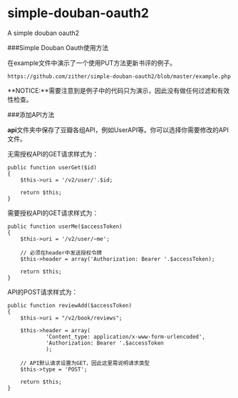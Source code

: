 simple-douban-oauth2
====================

A simple douban oauth2

###Simple Douban Oauth使用方法

在example文件中演示了一个使用PUT方法更新书评的例子。

    https://github.com/zither/simple-douban-oauth2/blob/master/example.php

**NOTICE:**需要注意到是例子中的代码只为演示，因此没有做任何过滤和有效性检查。

###添加API方法

**api**文件夹中保存了豆瓣各组API，例如UserAPI等。你可以选择你需要修改的API文件。

无需授权API的GET请求样式为：

    public function userGet($id)
    {
        $this->uri = '/v2/user/'.$id;

        return $this;
    }

需要授权API的GET请求样式为：

    public function userMe($accessToken)
    {
        $this->uri = '/v2/user/~me';

        // 必须在header中发送授权令牌
        $this->header = array('Authorization: Bearer '.$accessToken);

        return $this;
    }

API的POST请求样式为：

    public function reviewAdd($accessToken)
    {
        $this->uri = "/v2/book/reviews";

        $this->header = array(
                'Content_type: application/x-www-form-urlencoded',
                'Authorization: Bearer '.$accessToken
                );

        // API默认请求设置为GET，因此这里需说明请求类型
        $this->type = 'POST';

        return $this;     
    }
